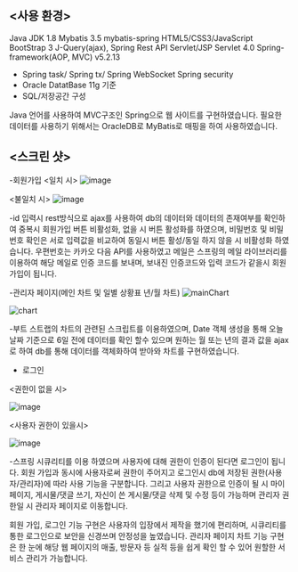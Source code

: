 ## <사용 환경>
Java JDK 1.8
Mybatis 3.5 mybatis-spring
HTML5/CSS3/JavaScript
BootStrap 3
J-Query(ajax), Spring Rest API
Servlet/JSP Servlet 4.0
Spring- framework(AOP, MVC)  v5.2.13
 - Spring task/ Spring tx/ Spring WebSocket
Spring security
- Oracle DatatBase 11g 기준
 - SQL/저장공간 구성

Java 언어를 사용하여 MVC구조인 Spring으로 웹 사이트를 구현하였습니다. 필요한 데이터를 사용하기 위해서는 OracleDB로  MyBatis로 매핑을 하여 사용하였습니다.

## <스크린 샷>

-회원가입
<일치 시>
![image](https://user-images.githubusercontent.com/66732896/112922019-b9731f80-9146-11eb-872f-5a310d715ae2.png)

<불일치 시>
![image](https://user-images.githubusercontent.com/66732896/112922086-d4de2a80-9146-11eb-8378-de263423c316.png)

-id 입력시 rest방식으로 ajax를 사용하여 db의 데이터와 데이터의 존재여부를 확인하여 중복시 회원가입 버튼 비활성화, 없을 시 버튼 활성화를 하였으며, 비밀번호 및 비밀번호 확인은 서로 입력값을 비교하여 동일시 버튼 활성/동일 하지 않을 시 비활성화 하였습니다. 우편번호는 카카오 다음 API를 사용하였고 메일은 스프링의 메일 라이브러리를 이용하여 해당 메일로 인증 코드를 보내며, 보내진 인증코드와 입력 코드가 같을시 회원가입이 됩니다.


-관리자 페이지(메인 차트 및 일별 상황표 년/월 차트)
![mainChart](https://user-images.githubusercontent.com/66732896/112921058-11a92200-9145-11eb-9a70-7602fde512a9.png)

![chart](https://user-images.githubusercontent.com/66732896/112921632-16baa100-9146-11eb-84e7-929b9c3a5fdb.PNG)

-부트 스트랩의 차트의 관련된 스크립트를 이용하였으며, Date 객체 생성을 통해 오늘 날짜 기준으로 6일 전에 데이터를 확인 할수 있으며 원하는 월 또는 년의 결과 값을 ajax로 하여 db를 통해 데이터를 객체화하여 받아와 차트를 구현하였습니다.

- 로그인

<권한이 없을 시>

![image](https://user-images.githubusercontent.com/66732896/112922240-18d12f80-9147-11eb-992d-d7f93d0b63c2.png)

<사용자 권한이 있을시>


![image](https://user-images.githubusercontent.com/66732896/112922438-72d1f500-9147-11eb-852d-e1662c52d95c.png)

-스프링 시큐리티를 이용 하였으며 사용자에 대해 권한이 인증이 된다면 로그인이 됩니다. 회원 가입과 동시에 사용자로써 권한이 주어지고 로그인시 db에 저장된 권한(사용자/관리자)에 따라 사용 기능을 구분합니다. 그리고 사용자 권한으로 인증이 될 시 마이페이지, 게시물/댓글 쓰기, 자신이 쓴 게시물/댓글 삭제 및 수정 등이 가능하며 관리자 권한일 시 관리자 페이지로 이동합니다. 


회원 가입, 로그인 기능 구현은 사용자의 입장에서 제작을 했기에 편리하며, 시큐리티를 통한 로그인으로 보안을 신경쓰며 안정성을  높였습니다. 
관리자 페이지 차트 기능 구현은 한 눈에 해당 웹 페이지의 매출, 방문자 등 실적 등을 쉽게 확인 할 수 있어 원할한 서비스 관리가 가능합니다.


